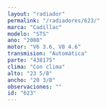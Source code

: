 ```yaml
---
layout: "radiador"
permalink: "/radiadores/623/"
marca: "Cadillac"
modelo: "STS"
ano: "2008"
motor: "V6 3.6, V8 4.6"
transmision: "Automática"
parte: "438175"
clima: "Con clima"
alto: "23 5/8"
ancho: "20 3/8"
observaciones: ""
id: "623"
---
```


